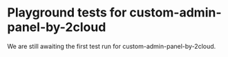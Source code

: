 # Playground tests for custom-admin-panel-by-2cloud
We are still awaiting the first test run for custom-admin-panel-by-2cloud.
